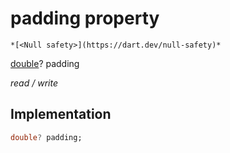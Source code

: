 


# padding property




    *[<Null safety>](https://dart.dev/null-safety)*


[double](https://api.flutter.dev/flutter/dart-core/double-class.html)? padding
  
_read / write_






## Implementation

```dart
double? padding;


```







